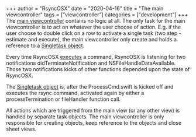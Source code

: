 +++
author = "RsyncOSX"
date = "2020-04-16"
title =  "The main viewcontroller"
tags = ["viewcontroller"]
categories = ["development"]
+++
The [main viewcontroller](https://github.com/rsyncOSX/RsyncOSX/blob/master/RsyncOSX/ViewControllerMain.swift) contains no logic at all. The only task for the main viewcontroller is to act on whatever the user choose of action. E.g. if the user choose to double click on a row to activate a single task (two step - estimate and execute), the main viewcontroller only create and holds a reference to a [Singletask object](https://github.com/rsyncOSX/RsyncOSX/blob/master/RsyncOSX/SingleTask.swift).

Every time RsyncOSX [executes](https://github.com/rsyncOSX/RsyncOSX/blob/master/RsyncOSX/ProcessCmd.swift) a command, RsyncOSX is listening for two notifications didTerminateNotification and NSFileHandleDataAvailable. Those two notifications kicks of other functions depended upon the state of RsyncOSX.

The [Singletask object](https://github.com/rsyncOSX/RsyncOSX/blob/master/RsyncOSX/SingleTask.swift) is, after the ProcessCmd.swift is kicked off and executes the rsync command, activated again by either a processTermination or fileHandler function call.

All actions which are triggered from the main view (or any other view) is handled by separate task objects. The main viewcontroller is only responsible for creating objects, keep reference to the objects and close sheet views.
